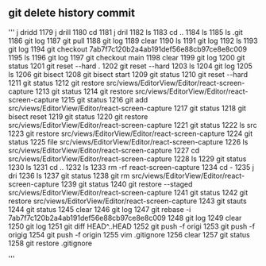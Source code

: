 ## git delete history commit
'''
j dridd
 1179  j drill
 1180  cd
 1181  j dril
 1182  ls
 1183  cd ..
 1184  ls
 1185  ls .git
 1186  git log
 1187  git pull
 1188  git log
 1189  clear
 1190  ls
 1191  git log
 1192  ls
 1193  git log
 1194  git checkout 7ab7f7c120b2a4ab191def56e88cb97ce8e8c009
 1195  ls
 1196  git log
 1197  git checkout main
 1198  clear
 1199  git log
 1200  git status
 1201  git reset --hard .
 1202  git reset --hard
 1203  ls
 1204  git log
 1205  ls
 1206  git bisect
 1208  git bisect start
 1209  git status
 1210  git reset --hard
 1211  git status
 1212  git restore src/views/EditorView/Editor/react-screen-capture
 1213  git status
 1214  git restore src/views/EditorView/Editor/react-screen-capture
 1215  git status
 1216  git add src/views/EditorView/Editor/react-screen-capture
 1217  git status
 1218  git bisect reset
 1219  git status
 1220  git restore src/views/EditorView/Editor/react-screen-capture
 1221  git status
 1222  ls src
 1223  git restore src/views/EditorView/Editor/react-screen-capture
 1224  git status
 1225  file src/views/EditorView/Editor/react-screen-capture
 1226  ls src/views/EditorView/Editor/react-screen-capture
 1227  cd src/views/EditorView/Editor/react-screen-capture
 1228  ls
 1229  git status
 1230  ls
 1231  cd ..
 1232  ls
 1233  rm -rf react-screen-capture
 1234  cd -
 1235  j dri
 1236  ls
 1237  git status
 1238  git rm src/views/EditorView/Editor/react-screen-capture
 1239  git status
 1240  git restore --staged src/views/EditorView/Editor/react-screen-capture
 1241  git status
 1242  git restore src/views/EditorView/Editor/react-screen-capture
 1243  git stauts
 1244  git status
 1245  clear
 1246  git log
 1247  git rebase -i 7ab7f7c120b2a4ab191def56e88cb97ce8e8c009
 1248  git log
 1249  clear
 1250  git log
 1251  git diff HEAD^..HEAD
 1252  git push -f origi
 1253  git push -f origig
 1254  git push -f origin
 1255  vim .gitignore
 1256  clear
 1257  git status
 1258  git restore .gitignore

'''
